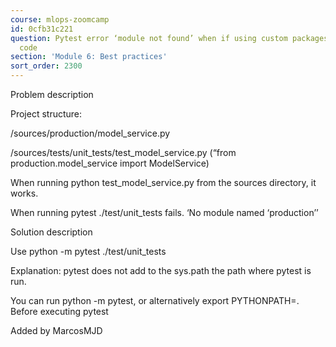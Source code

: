 ```yaml
---
course: mlops-zoomcamp
id: 0cfb31c221
question: Pytest error ‘module not found’ when if using custom packages in the source
  code
section: 'Module 6: Best practices'
sort_order: 2300
---
```


Problem description

Project structure:

/sources/production/model_service.py

/sources/tests/unit_tests/test_model_service.py (“from production.model_service import ModelService)

When running python test_model_service.py from the sources directory, it works.

When running pytest ./test/unit_tests fails. ‘No module named ‘production’’

Solution description

Use python -m pytest ./test/unit_tests

Explanation: pytest does not add to the sys.path the path where pytest is run.

You can run python -m pytest, or alternatively export PYTHONPATH=. Before executing pytest

Added by MarcosMJD

